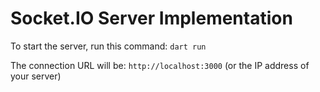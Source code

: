 # Socket.IO Server Implementation

To start the server, run this command: `dart run`

The connection URL will be: `http://localhost:3000` (or the IP address of your server)